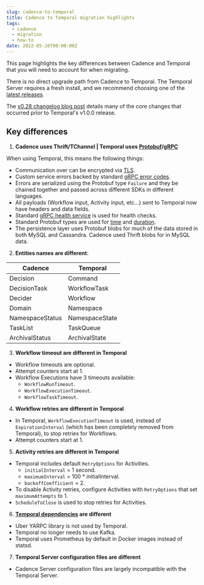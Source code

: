 ```yaml
---
slug: cadence-to-temporal
title: Cadence to Temporal migration highlights
tags:
  - cadence
  - migration
  - how-to
date: 2022-05-26T00:00:00Z
---
```


This page highlights the key differences between Cadence and Temporal that you will need to account for when migrating.

<!-- truncate -->

There is no direct upgrade path from Cadence to Temporal.
The Temporal Server requires a fresh install, and we recommend choosing one of the [latest releases](https://github.com/temporalio/temporal/releases).

The [v0.28 changelog blog post](https://temporal.io/blog/temporal-v0.28.0-changelog) details many of the core changes that occurred prior to Temporal's v1.0.0 release.

## Key differences

1. **Cadence uses Thrift/TChannel | Temporal uses [Protobuf](https://developers.google.com/protocol-buffers)/[gRPC](https://grpc.io/)**

When using Temporal, this means the following things:

- Communication over can be encrypted via [TLS](/references/configuration/#tls).
- Custom service errors backed by standard [gRPC error codes](https://pkg.go.dev/google.golang.org/grpc/codes).
- Errors are serialized using the Protobuf type `Failure` and they be chained together and passed across different SDKs in different languages.
- All payloads (Workflow input, Activity input, etc...) sent to Temporal now have headers and data fields.
- Standard [gRPC health service](https://github.com/grpc/grpc/blob/master/doc/health-checking.md) is used for health checks.
- Standard Protobuf types are used for [time](https://developers.google.com/protocol-buffers/docs/reference/google.protobuf#timestamp) and [duration](https://developers.google.com/protocol-buffers/docs/reference/google.protobuf#google.protobuf.Duration).
- The persistence layer uses Protobuf blobs for much of the data stored in both MySQL and Cassandra. Cadence used Thrift blobs for in MySQL data.

2. **Entities names are different**:

| Cadence         | Temporal       |
| --------------- | -------------- |
| Decision        | Command        |
| DecisionTask    | WorkflowTask   |
| Decider         | Workflow       |
| Domain          | Namespace      |
| NamespaceStatus | NamespaceState |
| TaskList        | TaskQueue      |
| ArchivalStatus  | ArchivalState  |

3. **Workflow timeout are different in Temporal**

- Workflow timeouts are optional.
- Attempt counters start at 1.
- Workflow Executions have 3 timeouts available:
  - `WorkflowRunTimeout`.
  - `WorkflowExecutionTimeout`.
  - `WorkflowTaskTimeout`.

4. **Workflow retries are different in Temporal**

- In Temporal, `WorkflowExecutionTimeout` is used, instead of `ExpirationInterval` (which has been completely removed from Temporal), to stop retries for Workflows.
- Attempt counters start at 1.

5. **Activity retries are different in Temporal**

- Temporal includes default `RetryOptions` for Activities.
  - `initialInterval` = 1 second.
  - `maximumInterval` = 100 \* initialInterval.
  - `backoffCoefficient` = 2.
- To disable Activity retries, configure Activities with `RetryOptions` that set `maximumAttempts` to 1.
- `ScheduleToClose` is used to stop retries for Activities.

6. **[Temporal dependencies](/clusters) are different**

- Uber YARPC library is not used by Temporal.
- Temporal no longer needs to use Kafka.
- Temporal uses Prometheus by default in Docker images instead of statsd.

7. **Temporal Server configuration files are different**

- Cadence Server configuration files are largely incompatible with the Temporal Server.
